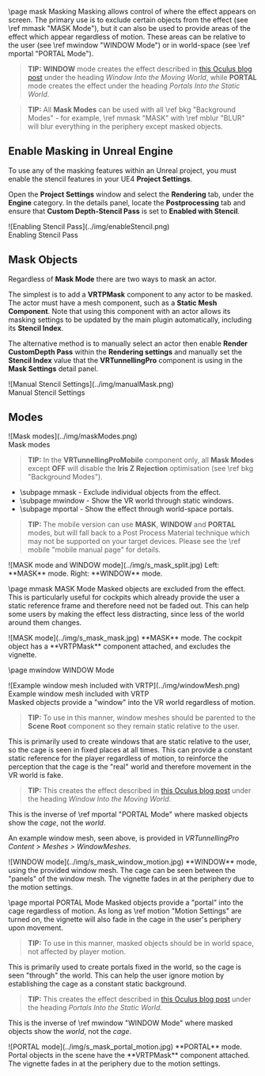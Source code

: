 \page mask Masking
Masking allows control of where the effect appears on screen. The primary use is to exclude certain objects from the effect (see \ref mmask "MASK Mode"), but it can also be used to provide areas of the effect which appear regardless of motion. These areas can be relative to the user (see \ref mwindow "WINDOW Mode") or in world-space (see \ref mportal "PORTAL Mode").

> **TIP:** **WINDOW** mode creates the effect described in [this Oculus blog post](https://developer.oculus.com/blog/research-into-comfortable-locomotion/) under the heading *Window Into the Moving World*, while **PORTAL** mode creates the effect under the heading *Portals Into the Static World*.

> **TIP:** All **Mask Modes** can be used with all \ref bkg "Background Modes" - for example, \ref mmask "MASK" with \ref mblur "BLUR" will blur everything in the periphery except masked objects.

## Enable Masking in Unreal Engine
To use any of the masking features within an Unreal project, you must enable the stencil features in your UE4 **Project Settings**.

Open the **Project Settings** window and select the **Rendering** tab, under the **Engine** category. In the details panel, locate the **Postprocessing** tab and ensure that **Custom Depth-Stencil Pass** is set to **Enabled with Stencil**.
<div class="screenshot">
    ![Enabling Stencil Pass](../img/enableStencil.png)
    <br>Enabling Stencil Pass
</div>

## Mask Objects
Regardless of **Mask Mode** there are two ways to mask an actor. 

The simplest is to add a **VRTPMask** component to any actor to be masked. The actor must have a mesh component, such as a **Static Mesh Component**. Note that using this component with an actor allows its masking settings to be updated by the main plugin automatically, including its **Stencil Index**.

The alternative method is to manually select an actor then enable **Render CustomDepth Pass** within the **Rendering settings** and manually set the **Stencil Index** value that the **VRTunnellingPro** component is using in the **Mask Settings** detail panel.

<div class="screenshot">
    ![Manual Stencil Settings](../img/manualMask.png)
    <br>Manual Stencil Settings
</div>

## Modes
<div class="boxout">
    ![Mask modes](../img/maskModes.png)
    <br>Mask modes
</div>

> **TIP:** In the **VRTunnellingProMobile** component only, all **Mask Modes** except **OFF** will disable the **Iris Z Rejection** optimisation (see \ref bkg "Background Modes").

- \subpage mmask - Exclude individual objects from the effect.
- \subpage mwindow - Show the VR world through static windows.
- \subpage mportal - Show the effect through world-space portals.

> **TIP:** The mobile version can use **MASK**, **WINDOW** and **PORTAL** modes, but will fall back to a Post Process Material technique which may not be supported on your target devices. Please see the \ref mobile "mobile manual page" for details.

<div class="screenshot">
    ![MASK mode and WINDOW mode](../img/s_mask_split.jpg)
    Left: **MASK** mode. Right: **WINDOW** mode.
</div>

\page mmask MASK Mode
Masked objects are excluded from the effect. This is particularly useful for cockpits which already provide the user a static reference frame and therefore need not be faded out. This can help some users by making the effect less distracting, since less of the world around them changes.

<div class="screenshot">
    ![MASK mode](../img/s_mask_mask.jpg)
    **MASK** mode. The cockpit object has a **VRTPMask** component attached, and excludes the vignette.
</div>

\page mwindow WINDOW Mode
<div class="boxout">
    <div class="boxout-multi">
        ![Example window mesh included with VRTP](../img/windowMesh.png)
        <br>Example window mesh included with VRTP
    </div>
</div>
Masked objects provide a "window" into the VR world regardless of motion.

> **TIP:** To use in this manner, window meshes should be parented to the **Scene Root** component so they remain static relative to the user.

This is primarily used to create windows that are static relative to the user, so the cage is seen in fixed places at all times. This can provide a constant static reference for the player regardless of motion, to reinforce the perception that the cage is the "real" world and therefore movement in the VR world is fake.

> **TIP:** This creates the effect described in [this Oculus blog post](https://developer.oculus.com/blog/research-into-comfortable-locomotion/) under the heading *Window Into the Moving World*.

This is the inverse of \ref mportal "PORTAL Mode" where masked objects show the *cage*, not the *world*.

An example window mesh, seen above, is provided in *VRTunnellingPro Content > Meshes > WindowMeshes*.

<div class="screenshot">
    ![WINDOW mode](../img/s_mask_window_motion.jpg)
    **WINDOW** mode, using the provided window mesh. The cage can be seen between the "panels" of the window mesh. The vignette fades in at the periphery due to the motion settings.
</div>

\page mportal PORTAL Mode
Masked objects provide a "portal" into the cage regardless of motion. As long as \ref motion "Motion Settings" are turned on, the vignette will also fade in the cage in the user's periphery upon movement.

> **TIP:** To use in this manner, masked objects should be in world space, not affected by player motion.

This is primarily used to create portals fixed in the world, so the cage is seen "through" the world. This can help the user ignore motion by establishing the cage as a constant static background.

> **TIP:** This creates the effect described in [this Oculus blog post](https://developer.oculus.com/blog/research-into-comfortable-locomotion/) under the heading *Portals Into the Static World*.

This is the inverse of \ref mwindow "WINDOW Mode" where masked objects show the *world*, not the *cage*.

<div class="screenshot">
    ![PORTAL mode](../img/s_mask_portal_motion.jpg)
    **PORTAL** mode. Portal objects in the scene have the **VRTPMask** component attached. The vignette fades in at the periphery due to the motion settings.
</div>